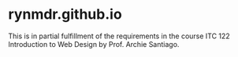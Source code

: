 # rynmdr.github.io

This is in partial fulfillment of the requirements in the course ITC 122 Introduction to Web Design by Prof. Archie Santiago.
